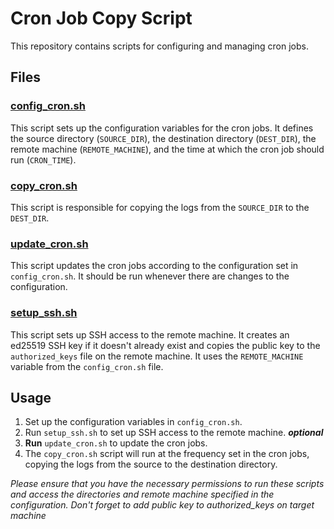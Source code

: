 # Cron Job Copy Script

This repository contains scripts for configuring and managing cron jobs.

## Files

### [config_cron.sh](config_cron.sh)

This script sets up the configuration variables for the cron jobs. It defines the source directory (`SOURCE_DIR`), the destination directory (`DEST_DIR`), the remote machine (`REMOTE_MACHINE`), and the time at which the cron job should run (`CRON_TIME`).

### [copy_cron.sh](copy_cron.sh)

This script is responsible for copying the logs from the `SOURCE_DIR` to the `DEST_DIR`.

### [update_cron.sh](update_cron.sh)

This script updates the cron jobs according to the configuration set in `config_cron.sh`. It should be run whenever there are changes to the configuration.

### [setup_ssh.sh](setup_ssh.sh)

This script sets up SSH access to the remote machine. It creates an ed25519 SSH key if it doesn't already exist and copies the public key to the `authorized_keys` file on the remote machine. It uses the `REMOTE_MACHINE` variable from the `config_cron.sh` file.


## Usage

1. Set up the configuration variables in `config_cron.sh`.
2. Run `setup_ssh.sh` to set up SSH access to the remote machine. ***optional***
3. **Run** `update_cron.sh` to update the cron jobs.
4. The `copy_cron.sh` script will run at the frequency set in the cron jobs, copying the logs from the source to the destination directory.


*Please ensure that you have the necessary permissions to run these scripts and access the directories and remote machine specified in the configuration.*
*Don't forget to add public key to authorized_keys on target machine*

